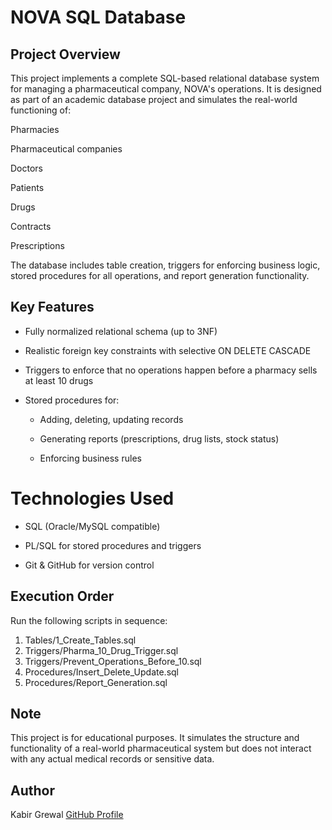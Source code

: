 # NOVA SQL Database
## Project Overview
This project implements a complete SQL-based relational database system for managing a pharmaceutical company, NOVA's operations. It is designed as part of an academic database project and simulates the real-world functioning of:

Pharmacies

Pharmaceutical companies

Doctors

Patients

Drugs

Contracts

Prescriptions

The database includes table creation, triggers for enforcing business logic, stored procedures for all operations, and report generation functionality.
## Key Features
- Fully normalized relational schema (up to 3NF)
- Realistic foreign key constraints with selective ON DELETE CASCADE
- Triggers to enforce that no operations happen before a pharmacy sells at least 10 drugs
- Stored procedures for:

  - Adding, deleting, updating records

  - Generating reports (prescriptions, drug lists, stock status)

  - Enforcing business rules
# Technologies Used
- SQL (Oracle/MySQL compatible)

- PL/SQL for stored procedures and triggers

- Git & GitHub for version control

## Execution Order

Run the following scripts in sequence:

1. Tables/1_Create_Tables.sql  
2. Triggers/Pharma_10_Drug_Trigger.sql  
3. Triggers/Prevent_Operations_Before_10.sql  
4. Procedures/Insert_Delete_Update.sql  
5. Procedures/Report_Generation.sql
## Note
This project is for educational purposes. It simulates the structure and functionality of a real-world pharmaceutical system but does not interact with any actual medical records or sensitive data.

## Author
Kabir Grewal
[GitHub Profile](https://github.com/kabirgrewal1313)

